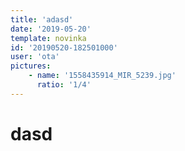 ```yaml
---
title: 'adasd'
date: '2019-05-20'
template: novinka
id: '20190520-182501000'
user: 'ota'
pictures:
    - name: '1558435914_MIR_5239.jpg'
      ratio: '1/4'
---
```

# dasd
